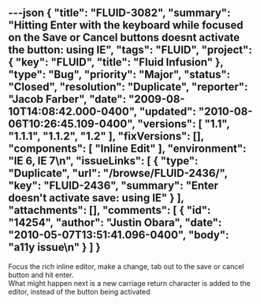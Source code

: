 ---json
{
  "title": "FLUID-3082",
  "summary": "Hitting Enter with the keyboard while focused on the Save or Cancel buttons doesnt activate the button: using IE",
  "tags": "FLUID",
  "project": {
    "key": "FLUID",
    "title": "Fluid Infusion"
  },
  "type": "Bug",
  "priority": "Major",
  "status": "Closed",
  "resolution": "Duplicate",
  "reporter": "Jacob Farber",
  "date": "2009-08-10T14:08:42.000-0400",
  "updated": "2010-08-06T10:26:45.109-0400",
  "versions": [
    "1.1",
    "1.1.1",
    "1.1.2",
    "1.2"
  ],
  "fixVersions": [],
  "components": [
    "Inline Edit"
  ],
  "environment": "IE 6, IE 7\n",
  "issueLinks": [
    {
      "type": "Duplicate",
      "url": "/browse/FLUID-2436/",
      "key": "FLUID-2436",
      "summary": "Enter doesn't activate save: using IE"
    }
  ],
  "attachments": [],
  "comments": [
    {
      "id": "14254",
      "author": "Justin Obara",
      "date": "2010-05-07T13:51:41.096-0400",
      "body": "a11y issue\n"
    }
  ]
}
---
Focus the rich inline editor, make a change, tab out to the save or cancel button and hit enter.\
What might happen next is a new carriage return character is added to the editor, instead of the button being activated

        